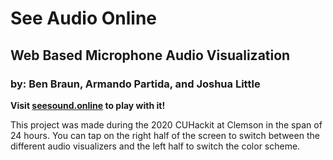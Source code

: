 # See Audio Online
## Web Based Microphone Audio Visualization
### by: Ben Braun, Armando Partida, and Joshua Little

**Visit [seesound.online](https://mjtlittle.github.io/See-Sound-Online/) to play with it!**

This project was made during the 2020 CUHackit at Clemson in the span of 24 hours. You can tap on the right half of the screen to switch between the different audio visualizers and the left half to switch the color scheme.
